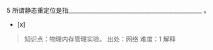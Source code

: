 5
所谓静态重定位是指_______________________________________________ 。
- [x]  

> 知识点：物理内存管理实验。
> 出处：网络
> 难度：1
> 解释

